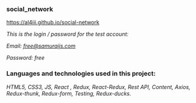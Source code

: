 ### social_network 


https://al4iii.github.io/social-network


*This is the login / password for the test account:*

*Email: free@samuraijs.com*

*Password: free*


### Languages and technologies used in this project:
*HTML5, CSS3, JS, React , Redux, React-Redux, Rest API, Content, Axios, Redux-thunk, Redux-form, Testing, Redux-ducks.*
